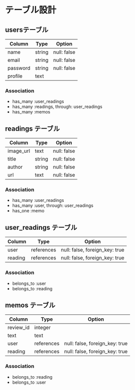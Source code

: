 # テーブル設計

## usersテーブル

| Column   | Type   | Option      |
| -------- | ------ | ----------- |
| name     | string | null: false |
| email    | string | null: false |
| password | string | null: false |
| profile  | text   |             |

### Association

- has_many :user_readings
- has_many :readings, through: user_readings
- has_many :memos


## readings テーブル

| Column    | Type   | Option      |
| --------- | ------ | ----------- |
| image_url | text   | null: false |
| title     | string | null: false |
| author    | string | null: false |
| url       | text   | null: false |

### Association

- has_many :user_readings
- has_many :user, through: user_readings
- has_one :memo


## user_readings テーブル

| Column  | Type       | Option                         |
| ------- | ---------- | ------------------------------ |
| user    | references | null: false, foreign_key: true |
| reading | references | null: false, foreign_key: true |

### Association

- belongs_to :user
- belongs_to :reading


## memos テーブル

| Column    | Type       | Option                         |
| --------- | ---------- | ------------------------------ |
| review_id | integer    |                                |
| text      | text       |                                |
| user      | references | null: false, foreign_key: true |
| reading   | references | null: false, foreign_key: true |

### Association

- belongs_to :reading
- belongs_to :user
